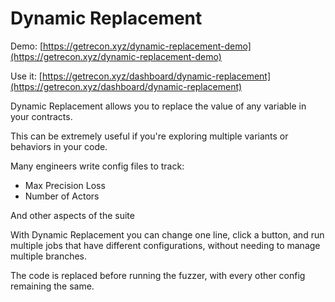 # Dynamic Replacement

Demo: [https://getrecon.xyz/dynamic-replacement-demo](https://getrecon.xyz/dynamic-replacement-demo)

Use it: [https://getrecon.xyz/dashboard/dynamic-replacement](https://getrecon.xyz/dashboard/dynamic-replacement)


Dynamic Replacement allows you to replace the value of any variable in your contracts.

This can be extremely useful if you're exploring multiple variants or behaviors in your code.

Many engineers write config files to track:
- Max Precision Loss
- Number of Actors

And other aspects of the suite

With Dynamic Replacement you can change one line, click a button, and run multiple jobs that have different configurations, without needing to manage multiple branches.

The code is replaced before running the fuzzer, with every other config remaining the same.